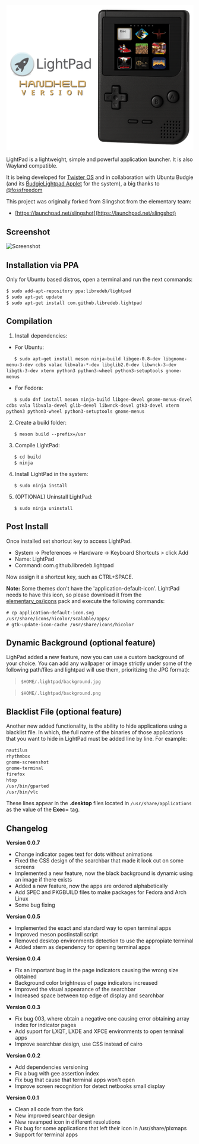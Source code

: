 ![LightPad](https://raw.githubusercontent.com/libredeb/lightpad/master/logo.png)

LightPad is a lightweight, simple and powerful application launcher. It is also Wayland compatible.

It is being developed for [Twister OS](https://raspbian-x.com/) and in collaboration with Ubuntu Budgie (and its [BudgieLightpad Applet](https://github.com/ubuntubudgie/budgie-lightpad-applet) for the system), a big thanks to [@fossfreedom](https://github.com/fossfreedom)

This project was originally forked from Slingshot from the elementary team:

  * [https://launchpad.net/slingshot](https://launchpad.net/slingshot)

## Screenshot
![Screenshot](https://raw.githubusercontent.com/libredeb/lightpad/master/screenshot.png)

## Installation via PPA
Only for Ubuntu based distros, open a terminal and run the next commands:
```
$ sudo add-apt-repository ppa:libredeb/lightpad
$ sudo apt-get update
$ sudo apt-get install com.github.libredeb.lightpad
```

## Compilation

   1. Install dependencies:
   * For Ubuntu:
   ```
      $ sudo apt-get install meson ninja-build libgee-0.8-dev libgnome-menu-3-dev cdbs valac libvala-*-dev libglib2.0-dev libwnck-3-dev libgtk-3-dev xterm python3 python3-wheel python3-setuptools gnome-menus
   ```
   * For Fedora:
   ```
      $ sudo dnf install meson ninja-build libgee-devel gnome-menus-devel cdbs vala libvala-devel glib-devel libwnck-devel gtk3-devel xterm python3 python3-wheel python3-setuptools gnome-menus
   ```
   2. Create a build folder:
   ```
      $ meson build --prefix=/usr
   ```
   3. Compile LightPad:
   ```
      $ cd build
      $ ninja
   ```
   4. Install LightPad in the system:
   ```
      $ sudo ninja install
   ```
   5. (OPTIONAL) Uninstall LightPad:
   ```
      $ sudo ninja uninstall
   ```

## Post Install

Once installed set shortcut key to access LightPad.

  * System -> Preferences -> Hardware -> Keyboard Shortcuts > click Add
  * Name: LightPad
  * Command: com.github.libredeb.lightpad

Now assign it a shortcut key, such as CTRL+SPACE.

**Note:** Some themes don't have the 'application-default-icon'. LightPad needs to have this icon, so please download it from the [elementary_os/icons](https://github.com/elementary/icons/blob/master/apps/128/application-default-icon.svg) pack and execute the following commands:
```
# cp application-default-icon.svg /usr/share/icons/hicolor/scalable/apps/
# gtk-update-icon-cache /usr/share/icons/hicolor
```

## Dynamic Background (optional feature)

LighPad added a new feature, now you can use a custom background of your choice. You can add any wallpaper or image strictly under some of the following path/files and lightpad will use them, prioritizing the JPG format):
> `$HOME/.lightpad/background.jpg`

> `$HOME/.lightpad/background.png`

## Blacklist File (optional feature)

Another new added functionality, is the ability to hide applications using a blacklist file. In which, the full name of the binaries of those applications that you want to hide in LightPad must be added line by line. For example:
```
nautilus
rhythmbox
gnome-screenshot
gnome-terminal
firefox
htop
/usr/bin/gparted
/usr/bin/vlc
```

These lines appear in the **.desktop** files located in `/usr/share/applications` as the value of the **Exec=** tag.


## Changelog
**Version 0.0.7**
* Change indicator pages text for dots without animations
* Fixed the CSS design of the searchbar that made it look cut on some screens
* Implemented a new feature, now the black background is dynamic using an image if there exists
* Added a new feature, now the apps are ordered alphabetically
* Add SPEC and PKGBUILD files to make packages for Fedora and Arch Linux
* Some bug fixing

**Version 0.0.5**
* Implemented the exact and standard way to open terminal apps
* Improved meson postinstall script
* Removed desktop environments detection to use the appropiate terminal
* Added xterm as dependency for opening terminal apps

**Version 0.0.4**
* Fix an important bug in the page indicators causing the wrong size obtained
* Background color brightness of page indicators increased
* Improved the visual appearance of the searchbar
* Increased space between top edge of display and searchbar

**Version 0.0.3**
* Fix bug 003, where obtain a negative one causing error obtaining array index for indicator pages
* Add suport for LXQT, LXDE and XFCE environments to open terminal apps
* Improve searchbar design, use CSS instead of cairo

**Version 0.0.2**
* Add dependencies versioning
* Fix a bug with gee assertion index
* Fix bug that cause that terminal apps won't open
* Improve screen recognition for detect netbooks small display

**Version 0.0.1**
* Clean all code from the fork
* New improved searchbar design
* New revamped icon in different resolutions
* Fix bug for some applications that left their icon in /usr/share/pixmaps
* Support for terminal apps
